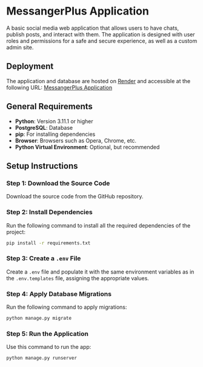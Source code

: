 # MessangerPlus Application

A basic social media web application that allows users to have chats, publish posts, and interact with them. The application is designed with user roles and permissions for a safe and secure experience, as well as a custom admin site.

## Deployment
The application and database are hosted on [Render](https://render.com) and accessible at the following URL:
[MessangerPlus Application](https://messangerplus-application.onrender.com)

## General Requirements

- **Python**: Version 3.11.1 or higher
- **PostgreSQL**: Database
- **pip**: For installing dependencies
- **Browser**: Browsers such as Opera, Chrome, etc.
- **Python Virtual Environment**: Optional, but recommended

## Setup Instructions

### Step 1: Download the Source Code
Download the source code from the GitHub repository.

### Step 2: Install Dependencies
Run the following command to install all the required dependencies of the project:

```sh
pip install -r requirements.txt
```

### Step 3: Create a `.env` File
Create a `.env` file and populate it with the same environment variables as in the `.env.templates` file, assigning the appropriate values.

### Step 4: Apply Database Migrations
Run the following command to apply migrations:

```sh
python manage.py migrate
```

### Step 5: Run the Application
Use this command to run the app:

```sh
python manage.py runserver
